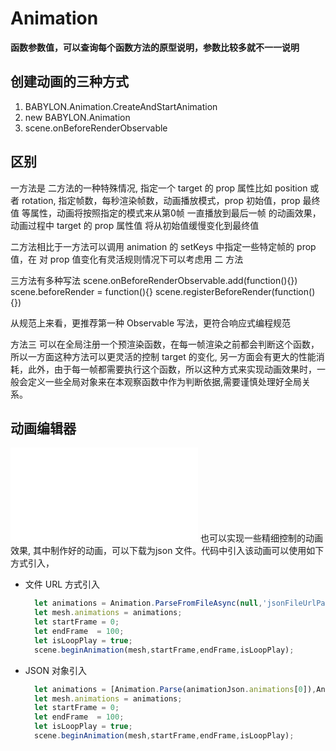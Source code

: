 # Animation

**函数参数值，可以查询每个函数方法的原型说明，参数比较多就不一一说明**

## 创建动画的三种方式

1. BABYLON.Animation.CreateAndStartAnimation
2. new BABYLON.Animation
3. scene.onBeforeRenderObservable

## 区别

一方法是 二方法的一种特殊情况, 指定一个 target 的 prop 属性比如 position 或者 rotation, 指定帧数，每秒渲染帧数，动画播放模式，prop 初始值，prop 最终值 等属性，动画将按照指定的模式来从第0帧 一直播放到最后一帧 的动画效果，动画过程中 target 的 prop 属性值 将从初始值缓慢变化到最终值

二方法相比于一方法可以调用 animation 的 setKeys 中指定一些特定帧的 prop 值，在 对 prop 值变化有灵活规则情况下可以考虑用 二 方法

三方法有多种写法
scene.onBeforeRenderObservable.add(function(){})
scene.beforeRender = function(){}
scene.registerBeforeRender(function(){})

从规范上来看，更推荐第一种 Observable 写法，更符合响应式编程规范

方法三 可以在全局注册一个预渲染函数，在每一帧渲染之前都会判断这个函数，所以一方面这种方法可以更灵活的控制 target 的变化, 另一方面会有更大的性能消耗，此外，由于每一帧都需要执行这个函数，所以这种方式来实现动画效果时，一般会定义一些全局对象来在本观察函数中作为判断依据,需要谨慎处理好全局关系。

## 动画编辑器

![动画编辑器](./animationCurveEditor.md) 也可以实现一些精细控制的动画效果, 其中制作好的动画，可以下载为json 文件。代码中引入该动画可以使用如下方式引入，

* 文件 URL 方式引入
  ```javascript
    let animations = Animation.ParseFromFileAsync(null,'jsonFileUrlPath')
    let mesh.animations = animations;
    let startFrame = 0;
    let endFrame  = 100;
    let isLoopPlay = true;
    scene.beginAnimation(mesh,startFrame,endFrame,isLoopPlay);
  ```
* JSON 对象引入
  ```javascript
    let animations = [Animation.Parse(animationJson.animations[0]),Animation.Parse(animationJson.animations[1])];
    let mesh.animations = animations;
    let startFrame = 0;
    let endFrame  = 100;
    let isLoopPlay = true;
    scene.beginAnimation(mesh,startFrame,endFrame,isLoopPlay);
  ```
